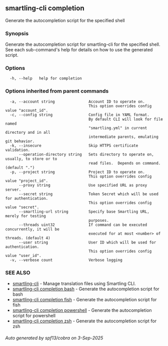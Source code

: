 ## smartling-cli completion

Generate the autocompletion script for the specified shell

### Synopsis

Generate the autocompletion script for smartling-cli for the specified shell.
See each sub-command's help for details on how to use the generated script.


### Options

```
  -h, --help   help for completion
```

### Options inherited from parent commands

```
  -a, --account string               Account ID to operate on.
                                     This option overrides config value "account_id".
  -c, --config string                Config file in YAML format.
                                     By default CLI will look for file named
                                     "smartling.yml" in current directory and in all
                                     intermediate parents, emulating git behavior.
  -k, --insecure                     Skip HTTPS certificate validation.
      --operation-directory string   Sets directory to operate on, usually, to store or to
                                     read files.  Depends on command. (default ".")
  -p, --project string               Project ID to operate on.
                                     This option overrides config value "project_id".
      --proxy string                 Use specified URL as proxy server.
      --secret string                Token Secret which will be used for authentication.
                                     This option overrides config value "secret".
      --smartling-url string         Specify base Smartling URL, merely for testing
                                     purposes.
      --threads uint32               If command can be executed concurrently, it will be
                                     executed for at most <number> of threads. (default 4)
      --user string                  User ID which will be used for authentication.
                                     This option overrides config value "user_id".
  -v, --verbose count                Verbose logging
```

### SEE ALSO

* [smartling-cli](smartling-cli.md)	 - Manage translation files using Smartling CLI.
* [smartling-cli completion bash](smartling-cli_completion_bash.md)	 - Generate the autocompletion script for bash
* [smartling-cli completion fish](smartling-cli_completion_fish.md)	 - Generate the autocompletion script for fish
* [smartling-cli completion powershell](smartling-cli_completion_powershell.md)	 - Generate the autocompletion script for powershell
* [smartling-cli completion zsh](smartling-cli_completion_zsh.md)	 - Generate the autocompletion script for zsh

###### Auto generated by spf13/cobra on 3-Sep-2025
